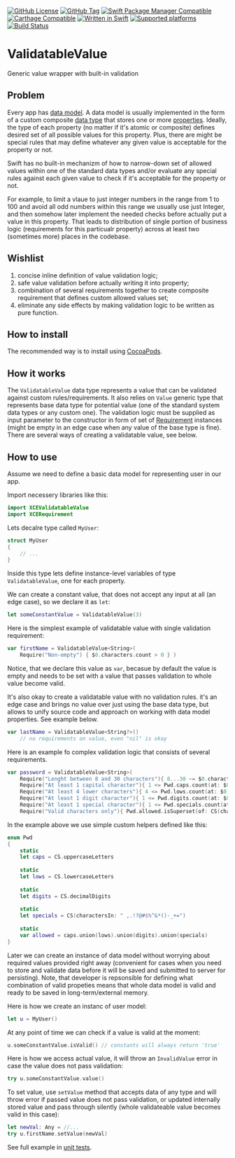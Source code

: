 [![GitHub License](https://img.shields.io/github/license/XCEssentials/ValidatableValue.svg?longCache=true)](LICENSE)
[![GitHub Tag](https://img.shields.io/github/tag/XCEssentials/ValidatableValue.svg?longCache=true)](https://github.com/XCEssentials/ValidatableValue/tags)
[![Swift Package Manager Compatible](https://img.shields.io/badge/SPM-compatible-brightgreen.svg?longCache=true)](Package.swift)
[![Carthage Compatible](https://img.shields.io/badge/Carthage-compatible-brightgreen.svg?longCache=true)](https://github.com/Carthage/Carthage)
[![Written in Swift](https://img.shields.io/badge/Swift-5.0-orange.svg?longCache=true)](https://swift.org)
[![Supported platforms](https://img.shields.io/badge/platforms-macOS%20%7C%20iOS%20%7C%20tvOS%20%7C%20watchOS%20%7C%20Linux-blue.svg?longCache=true)](Package.swift)
[![Build Status](https://travis-ci.com/XCEssentials/ValidatableValue.svg?branch=master)](https://travis-ci.com/XCEssentials/ValidatableValue)

# ValidatableValue

Generic value wrapper with built-in validation

## Problem

Every app has [data model](https://en.wikipedia.org/wiki/Data_model). A data model is usually implemented in the form of a custom composite [data type](https://en.wikipedia.org/wiki/Data_type) that stores one or more [properties](https://en.wikipedia.org/wiki/Property_(programming)). Ideally, the type of each property (no matter if it's atomic or composite) defines desired set of all possible values for this property. Plus, there are might be special rules that may define whatever any given value is acceptable for the property or not.

Swift has no built-in mechanizm of how to narrow-down set of allowed values within one of the standard data types and/or evaluate any special rules against each given value to check if it's acceptable for the property or not.

For example, to limit a vlaue to just integer numbers in the range from 1 to 100 and avoid all odd numbers within this range we usually use just Integer, and then somehow later implement the needed checks before actually put a value in this property. That leads to distribution of single portion of business logic (requirements for this particualr property) across at least two (sometimes more) places in the codebase.

## Wishlist

1. concise inline definition of value validation logic;
2. safe value validation before actually writing it into property;
3. combination of several requirements together to create composite requirement that defines custom allowed values set;
4. eliminate any side effects by making validation logic to be written as pure function.

## How to install

The recommended way is to install using [CocoaPods](https://cocoapods.org/?q=XCEValidatableValue).

## How it works

The `ValidatableValue` data type represents a value that can be validated against custom rules/requirements. It also relies on `Value` generic type that represents base data type for potential value (one of the standard system data types or any custom one). The validation logic must be supplied as input parameter to the constructor in form of set of [Requirement](https://github.com/XCEssentials/Requirement) instances (might be empty in an edge case when any value of the base type is fine). There are several ways of creating a validatable value, see below.

## How to use

Assume we need to define a basic data model for representing user in our app.

Import necessery libraries like this:

```swift
import XCEValidatableValue
import XCERequirement
```

Lets decalre type called `MyUser`:

```swift
struct MyUser
{
	// ...
}
```

Inside this type lets define instance-level variables of type `ValidatableValue`, one for each property.

We can create a constant value, that does not accept any input at all (an edge case), so we declare it as `let`:

```swift
let someConstantValue = ValidatableValue(3)
```

Here is the simplest example of validatable value with single validation requirement:

```swift
var firstName = ValidatableValue<String>(
    Require("Non-empty") { $0.characters.count > 0 } )
```

Notice, that we declare this value as `var`, becasue by default the value is empty and needs to be set with a value that passes validation to whole value become valid.

It's also okay to create a validatable value with no validation rules. it's an edge case and brings no value over just using the base data type, but allows to unify source code and approach on working with data model properties. See example below.

```swift
var lastName = ValidatableValue<String?>()
    // no requirements on value, even "nil" is okay
```

Here is an example fo complex validation logic that consists of several requirements.

```swift
var password = ValidatableValue<String>(
    Require("Lenght between 8 and 30 characters"){ 8...30 ~= $0.characters.count },
    Require("At least 1 capital character"){ 1 <= Pwd.caps.count(at: $0) },
    Require("At least 4 lower characters"){ 4 <= Pwd.lows.count(at: $0) },
    Require("At least 1 digit character"){ 1 <= Pwd.digits.count(at: $0) },
    Require("At least 1 special character"){ 1 <= Pwd.specials.count(at: $0) },
    Require("Valid characters only"){ Pwd.allowed.isSuperset(of: CS(charactersIn: $0)) })
```

In the example above we use simple custom helpers defined like this:

```swift
enum Pwd
{
    static
    let caps = CS.uppercaseLetters
    
    static
    let lows = CS.lowercaseLetters
    
    static
    let digits = CS.decimalDigits
    
    static
    let specials = CS(charactersIn: " ,.!?@#$%^&*()-_+=")
    
    static
    var allowed = caps.union(lows).union(digits).union(specials)
}
```

Later we can create an instance of data model without worrying about required values provided right away (convenient for cases when you need to store and validate data before it will be saved and submitted to server for persisting). Note, that developer is repsonsible for defining what combination of valid propeties means that whole data model is valid and ready to be saved in long-term/external memory.

Here is how we create an instanc of user model:

```swift
let u = MyUser()
```

At any point of time we can check if a value is valid at the moment:

```swift
u.someConstantValue.isValid() // constants will always return 'true'
```

Here is how we access actual value, it will throw an `InvalidValue` error in case the value does not pass validation:

```swift
try u.someConstantValue.value()
```

To set value, use `setValue` method that accepts data of any type and will throw error if passed value does not pass validation, or updated internally stored value and pass through silently (whole validateable value becomes valid in this case):

```swift
let newVal: Any = //...
try u.firstName.setValue(newVal)
```

See full example in [unit tests](https://github.com/XCEssentials/ValidatableValue/tree/master/Tst).
